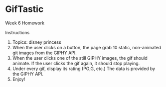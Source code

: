 # GifTastic
Week 6 Homework

Instructions

1. Topics: disney princess
2. When the user clicks on a button, the page grab 10 static, non-animated git images from the GIPHY API.
3. When the user clicks one of the still GIPHY images, the gif should animate. If the user clicks the gif again, it should stop playing.
4. Under every gif, display its rating (PG,G, etc.) The data is provided by the GIPHY API. 
5. Enjoy!
